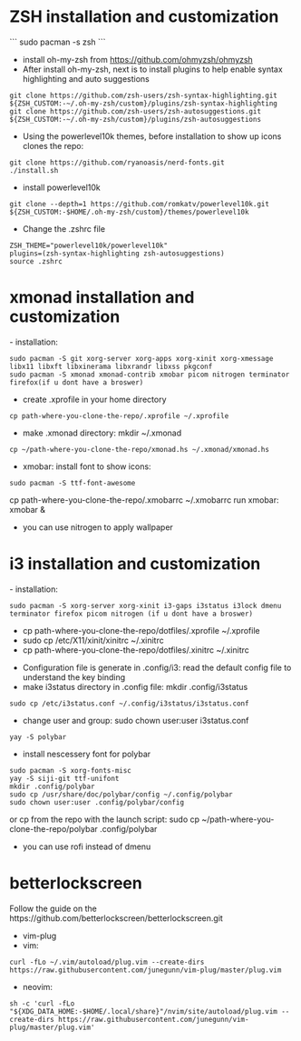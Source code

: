 <h1> ZSH installation and customization </h1>
```
sudo pacman -s zsh 
```

- install oh-my-zsh from https://github.com/ohmyzsh/ohmyzsh 
- After install oh-my-zsh, next is to install plugins to help enable syntax highlighting and auto suggestions

```
git clone https://github.com/zsh-users/zsh-syntax-highlighting.git ${ZSH_CUSTOM:-~/.oh-my-zsh/custom}/plugins/zsh-syntax-highlighting
git clone https://github.com/zsh-users/zsh-autosuggestions.git ${ZSH_CUSTOM:-~/.oh-my-zsh/custom}/plugins/zsh-autosuggestions
```

- Using the powerlevel10k themes, before installation to show up icons clones the repo: 

```
git clone https://github.com/ryanoasis/nerd-fonts.git 
./install.sh 
```

- install powerlevel10k

```
git clone --depth=1 https://github.com/romkatv/powerlevel10k.git ${ZSH_CUSTOM:-$HOME/.oh-my-zsh/custom}/themes/powerlevel10k
```

- Change the .zshrc file

```
ZSH_THEME="powerlevel10k/powerlevel10k"
plugins=(zsh-syntax-highlighting zsh-autosuggestions)
source .zshrc
```

<h1> xmonad installation and customization </h1>
- installation:

```
sudo pacman -S git xorg-server xorg-apps xorg-xinit xorg-xmessage libx11 libxft libxinerama libxrandr libxss pkgconf
sudo pacman -S xmonad xmonad-contrib xmobar picom nitrogen terminator firefox(if u dont have a broswer)
```

- create .xprofile in your home directory

```
cp path-where-you-clone-the-repo/.xprofile ~/.xprofile
```
-  make .xmonad directory: mkdir ~/.xmonad

```
cp ~/path-where-you-clone-the-repo/xmonad.hs ~/.xmonad/xmonad.hs 
```
- xmobar: install font to show icons: 

```
sudo pacman -S ttf-font-awesome
```
cp path-where-you-clone-the-repo/.xmobarrc ~/.xmobarrc
run xmobar: xmobar &
+ you can use nitrogen to apply wallpaper

<h1> i3 installation and customization </h1>
- installation:

```
sudo pacman -S xorg-server xorg-xinit i3-gaps i3status i3lock dmenu terminator firefox picom nitrogen (if u dont have a broswer)
```

- cp path-where-you-clone-the-repo/dotfiles/.xprofile ~/.xprofile 
- sudo cp /etc/X11/xinit/xinitrc ~/.xinitrc
- cp path-where-you-clone-the-repo/dotfiles/.xinitrc ~/.xinitrc
+ Configuration file is generate in .config/i3: read the default config file to understand the key binding
+ make i3status directory in .config file: mkdir .config/i3status

```
sudo cp /etc/i3status.conf ~/.config/i3status/i3status.conf 
```    
- change user and group: sudo chown user:user i3status.conf

```
yay -S polybar
```
- install nescessery font for polybar 

```
sudo pacman -S xorg-fonts-misc
yay -S siji-git ttf-unifont
mkdir .config/polybar
sudo cp /usr/share/doc/polybar/config ~/.config/polybar
sudo chown user:user .config/polybar/config 
```

or cp from the repo with the launch script: sudo cp ~/path-where-you-clone-the-repo/polybar .config/polybar

- you can use rofi instead of dmenu

<h1> betterlockscreen </h1>
Follow the guide on the https://github.com/betterlockscreen/betterlockscreen.git 

- vim-plug
- vim: 
```
curl -fLo ~/.vim/autoload/plug.vim --create-dirs https://raw.githubusercontent.com/junegunn/vim-plug/master/plug.vim
```
- neovim: 
```
sh -c 'curl -fLo "${XDG_DATA_HOME:-$HOME/.local/share}"/nvim/site/autoload/plug.vim --create-dirs https://raw.githubusercontent.com/junegunn/vim-plug/master/plug.vim'
```
